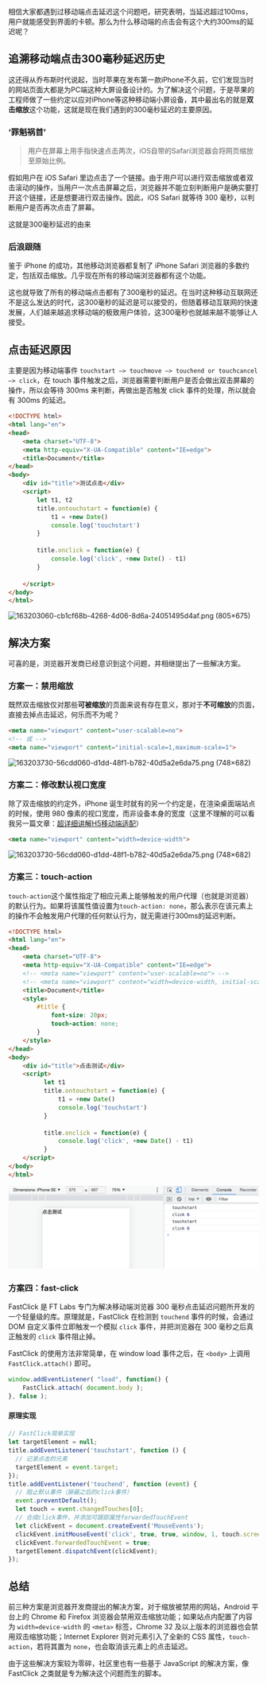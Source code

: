 相信大家都遇到过移动端点击延迟这个问题吧，研究表明，当延迟超过100ms，用户就能感受到界面的卡顿。那么为什么移动端的点击会有这个大约300ms的延迟呢？

## 追溯移动端点击300毫秒延迟历史

这还得从乔布斯时代说起，当时苹果在发布第一款iPhone不久前，它们发现当时的网站页面大都是为PC端这种大屏设备设计的。为了解决这个问题，于是苹果的工程师做了一些约定以应对iPhone等这种移动端小屏设备，其中最出名的就是**双击缩放**这个功能，这就是现在我们遇到的300毫秒延迟的主要原因。

### ‘罪魁祸首’

> 用户在屏幕上用手指快速点击两次，iOS自带的Safari浏览器会将网页缩放至原始比例。

假如用户在 iOS Safari 里边点击了一个链接。由于用户可以进行双击缩放或者双击滚动的操作，当用户一次点击屏幕之后，浏览器并不能立刻判断用户是确实要打开这个链接，还是想要进行双击操作。因此，iOS Safari 就等待 300 毫秒，以判断用户是否再次点击了屏幕。

这就是300毫秒延迟的由来

### 后浪跟随

鉴于 iPhone 的成功，其他移动浏览器都复制了 iPhone Safari 浏览器的多数约定，包括双击缩放。几乎现在所有的移动端浏览器都有这个功能。 

这也就导致了所有的移动端点击都有了300毫秒的延迟。在当时这种移动互联网还不是这么发达的时代，这300毫秒的延迟是可以接受的，但随着移动互联网的快速发展，人们越来越追求移动端的极致用户体验，这300毫秒也就越来越不能够让人接受。

## 点击延迟原因

主要是因为移动端事件 `touchstart –> touchmove –> touchend or touchcancel –> click`，在 touch 事件触发之后，浏览器需要判断用户是否会做出双击屏幕的操作，所以会等待 300ms 来判断，再做出是否触发 click 事件的处理，所以就会有 300ms 的延迟。

```html
<!DOCTYPE html>
<html lang="en">
<head>
    <meta charset="UTF-8">
    <meta http-equiv="X-UA-Compatible" content="IE=edge">
    <title>Document</title>
</head>
<body>
    <div id="title">测试点击</div>
    <script>
        let t1, t2
        title.ontouchstart = function(e) {
            t1 = +new Date()
            console.log('touchstart')
        }

        title.onclick = function(e) {
            console.log('click', +new Date() - t1)
        }

    </script>
</body>
</html>
```

![163203060-cb1cf68b-4268-4d06-8d6a-24051495d4af.png (805×675)](https://user-images.githubusercontent.com/39439471/163203060-cb1cf68b-4268-4d06-8d6a-24051495d4af.png)

## 解决方案

可喜的是，浏览器开发商已经意识到这个问题，并相继提出了一些解决方案。

### 方案一：禁用缩放

既然双击缩放仅对那些**可被缩放**的页面来说有存在意义，那对于**不可缩放**的页面，直接去掉点击延迟，何乐而不为呢？

```html
<meta name="viewport" content="user-scalable=no">
<!-- 或 -->
<meta name="viewport" content="initial-scale=1,maximum-scale=1">
```

![163203730-56cdd060-d1dd-48f1-b782-40d5a2e6da75.png (748×682)](https://user-images.githubusercontent.com/39439471/163203730-56cdd060-d1dd-48f1-b782-40d5a2e6da75.png)

### 方案二：修改默认视口宽度

除了双击缩放的约定外，iPhone 诞生时就有的另一个约定是，在渲染桌面端站点的时候，使用 980 像素的视口宽度，而非设备本身的宽度（这里不理解的可以看我另一篇文章：[超详细讲解H5移动端适配](https://juejin.cn/post/7085931616136069156)）

```html
<meta name="viewport" content="width=device-width">
```

![163203730-56cdd060-d1dd-48f1-b782-40d5a2e6da75.png (748×682)](https://user-images.githubusercontent.com/39439471/163203730-56cdd060-d1dd-48f1-b782-40d5a2e6da75.png)

### 方案三：touch-action

`touch-action`这个属性指定了相应元素上能够触发的用户代理（也就是浏览器）的默认行为。如果将该属性值设置为`touch-action: none`，那么表示在该元素上的操作不会触发用户代理的任何默认行为，就无需进行300ms的延迟判断。

```html
<!DOCTYPE html>
<html lang="en">
<head>
    <meta charset="UTF-8">
    <meta http-equiv="X-UA-Compatible" content="IE=edge">
    <!-- <meta name="viewport" content="user-scalable=no"> -->
    <!-- <meta name="viewport" content="width=device-width, initial-scale=1.0, user-scalable=no"> -->
    <title>Document</title>
    <style>
        #title {
            font-size: 20px;
            touch-action: none;
        }
    </style>
</head>
<body>
    <div id="title">点击测试</div>
    <script>
          let t1
          title.ontouchstart = function(e) {
              t1 = +new Date()
              console.log('touchstart')
          }

          title.onclick = function(e) {
              console.log('click', +new Date() - t1)
          }
    </script>
</body>
</html>
```

![image-20220416170358118](../../../images/0408/touch-action.png)



### 方案四：fast-click

FastClick 是 FT Labs 专门为解决移动端浏览器 300 毫秒点击延迟问题所开发的一个轻量级的库。原理就是，FastClick 在检测到 `touchend` 事件的时候，会通过 DOM 自定义事件立即触发一个模拟 `click` 事件，并把浏览器在 300 毫秒之后真正触发的 `click` 事件阻止掉。

FastClick 的使用方法非常简单，在 window load 事件之后，在 `<body>` 上调用 `FastClick.attach()` 即可。

```javascript
window.addEventListener( "load", function() {
    FastClick.attach( document.body );
}, false );
```

#### 原理实现

```js
// FastClick简单实现
let targetElement = null;
title.addEventListener('touchstart', function () {
  // 记录点击的元素
  targetElement = event.target;
});
title.addEventListener('touchend', function (event) {
  // 阻止默认事件（屏蔽之后的click事件）
  event.preventDefault();
  let touch = event.changedTouches[0];
  // 合成click事件，并添加可跟踪属性forwardedTouchEvent
  let clickEvent = document.createEvent('MouseEvents');
  clickEvent.initMouseEvent('click', true, true, window, 1, touch.screenX, touch.screenY, touch.clientX, touch.clientY, false, false, false, false, 0, null);
  clickEvent.forwardedTouchEvent = true;
  targetElement.dispatchEvent(clickEvent);
});
```

## 总结

前三种方案是浏览器开发商提出的解决方案，对于缩放被禁用的网站，Android 平台上的 Chrome 和 Firefox 浏览器会禁用双击缩放功能；如果站点内配置了内容为 `width=device-width` 的 `<meta>` 标签，Chrome 32 及以上版本的浏览器也会禁用双击缩放功能；Internet Explorer 则对元素引入了全新的 CSS 属性，`touch-action`，若将其置为 `none`，也会取消该元素上的点击延迟。

由于这些解决方案较为零碎，社区里也有一些基于 JavaScript 的解决方案，像 FastClick 之类就是专为解决这个问题而生的脚本。